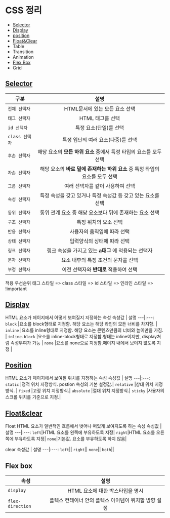 
# CSS 정리

- [Selector](#selector)
- [Display](#display)
- [position](#position)
- [Float&Clear](#float&clear)
- Table
- Transition
- Animation
- [Flex Box](#flex-box)
- Grid

## [Selector](main/1_selector/selector.html)
구분 | 설명 
---|:---:
`전체 선택자` | HTML문서에 있는 모든 요소 선택| 
`태그 선택자` | HTML 태그를 선택| 
`id 선택자`    | 특정 요소(단일)를 선택| 
`class 선택자`| 특정 입단의 여러 요소(다중)를 선택 | 
`후손 선택자` | 해당 요소의 __모든 하위 요소__ 중에서 특정 타입의 요소를 모두 선택| 
`자손 선택자` | 해당 요소의 __바로 밑에 존재하는 하위 요소__ 중 특정 타입의 요소를 모두 선택| 
`그룹 선택자` | 여러 선택자를 같이 사용하여 선택 | 
`속성 선택자` | 특정 속성을 갖고 있거나 특정 속성값 등 갖고 있는 요소를 선택| 
`동위 선택자` | 동위 관계 요소 중 해당 요소보다 뒤에 존재하는 요소 선택| 
`구조 선택자` | 특정 위치의 요소 선택 | 
`반응 선택자` | 사용자의 움직임에 따라 선택| 
`상태 선택자` | 입력양식의 상태에 따라 선택 | 
`링크 선택자` | 링크 속성을 가지고 있는 __a태그__ 에 적용되는 선택자| 
`문자 선택자` | 요소 내부의 특정 조건의 문자를 선택 | 
`부정 선택자` | 이전 선택자와 __반대로__ 적용하여 선택 | 

적용 우선순위
태그 스타일 => class 스타일 => id 스타일 => 인라인 스타일 => !important

## [Display](main/2_display/display.html)
HTML 요소가 페이지에서 어떻게 보여질지 지정하는 속성
속성값 | 설명 
---|:---:
`block` |요소를 block형태로 지정함. 해당 요소는 해당 라인의 모든 너비를 차지함. |
`inline` |요소를 inline형태로 지정함. 해당 요소는 콘텐츠만큼의 너비와 높이만을 가짐.  |
`inline-block` |요소를 inline-block형태로 지정함.형태는 inline이지만, display처럼 속성부여가 가능  |
`none` |요소를 none으로 지정함.페이지 내에서 보이지 않도록 지정 |

## [Position](main/3_position/position.html)
HTML 요소가 페이지에서 보여질 위치를 지정하는 속성
속성값 | 설명
---|:---:
`static` |정적 위치 지정방식. postion 속성의 기본 설정값.|
`relative` |상대 위치 지정방식. |
`fixed` |고정 위치 지정방식.|
`absolute` |절대 위치 지정방식.|
`sticky` |사용자의 스크롤 위치를 기준으로 지정.|

## [Float&clear](main/4_float/float.html)

Float
HTML 요소가 일반적인 흐름에서 벗어나 떠있게 보여지도록 하는 속성
속성값 | 설명
---|:---:
`left`|HTML 요소를 왼쪽에 부유하도록 지정|
`right`|HTML 요소를 오른쪽에 부유하도록 지정|
`none`|기본값. 요소를 부유하도록 하지 않음|

clear
속성값 | 설명
---|:---:
`left`||
`right`||
`none`||
`both`||

## Flex box
속성 | 설명 
---|:---:
`display`        | HTML 요소에 대한 박스타입을 명시 | 
`flex-direction` | 플렉스 컨테이너 안의 플렉스 아이템이 위치할 방향 설정 |

